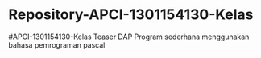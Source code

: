 # Repository-APCI-1301154130-Kelas
 #APCI-1301154130-Kelas             Teaser DAP             Program sederhana menggunakan bahasa pemrograman pascal
